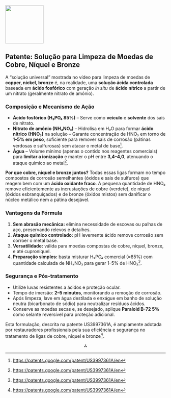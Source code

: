 <img src="https://r2cdn.perplexity.ai/pplx-full-logo-primary-dark%402x.png" class="logo" width="120"/>

## Patente: Solução para Limpeza de Moedas de Cobre, Níquel e Bronze

A “solução universal” mostrada no vídeo para limpeza de moedas de **copper, nickel, bronze** é, na realidade, uma **solução ácida controlada** baseada em **ácido fosfórico** com geração _in situ_ de **ácido nítrico** a partir de um nitrato (geralmente nitrato de amônio).

### Composição e Mecanismo de Ação

- **Ácido fosfórico (H₃PO₄ 85%)**
  – Serve como **veículo** e **solvente** dos sais de nitrato.
- **Nitrato de amônio (NH₄NO₃)**
  – Hidrolisa em H₂O para formar **ácido nítrico (HNO₃)** na solução
  – Garante concentração de HNO₃ em torno de **1–5% em peso**, suficiente para remover sais de corrosão (pátinas verdosas e sulfurosas) sem atacar o metal de base[^1].
- **Água**
  – Volume mínimo (apenas o contido nos reagentes comerciais) para **limitar a ionização** e manter o pH entre **3,4–4,0**, atenuando o ataque químico ao metal[^1].

**Por que cobre, níquel e bronze juntos?**
Todas essas ligas formam no tempo compostos de corrosão semelhantes (óxidos e sais de sulfuros) que reagem bem com um **ácido oxidante fraco**. A pequena quantidade de HNO₃ remove eficientemente as incrustações de cobre (verdete), de níquel (óxidos esbranquiçados) e de bronze (óxidos mistos) sem danificar o núcleo metálico nem a pátina desejável.

### Vantagens da Fórmula

1. **Sem abrasão mecânica:** elimina necessidade de escovas ou palhas de aço, preservando relevos e detalhes.
2. **Ataque químico controlado:** pH levemente ácido remove corrosão sem corroer o metal base.
3. **Versatilidade:** válida para moedas compostas de cobre, níquel, bronze, e até cuproníquel.
4. **Preparação simples:** basta misturar H₃PO₄ comercial (≈85%) com quantidade calculada de NH₄NO₃ para gerar 1–5% de HNO₃[^1].

### Segurança e Pós-tratamento

- Utilize luvas resistentes a ácidos e proteção ocular.
- Tempo de imersão: **2–5 minutos**, monitorando a remoção de corrosão.
- Após limpeza, lave em água destilada e enxágue em banho de solução neutra (bicarbonato de sódio) para neutralizar resíduos ácidos.
- Conserve as moedas secas e, se desejado, aplique **Paraloid B-72 5%** como selante reversível para proteção adicional.

Esta formulação, descrita na patente US3997361A, é amplamente adotada por restauradores profissionais pela sua eficiência e segurança no tratamento de ligas de cobre, níquel e bronze[^1].

<div style="text-align: center">⁂</div>

[^1]: https://patents.google.com/patent/US3997361A/en

[^2]: https://www.youtube.com/watch?v=DZhUazFw5Pw

[^3]: https://www.youtube.com/watch?v=_-UY_GpqhnU

[^4]: https://www.cleaningpencil.com/coin-cleaning-solution

[^5]: https://www.minelab.com.br/blog/post/como-limpar-seus-achados

[^6]: https://en.numista.com/forum/topic156002.html

[^7]: https://www.aeb-group.com/en/acid-cip-oenology-5037

[^8]: https://www.ype.ind.br/ype-explica/como-limpar-moedas

[^9]: https://anythinganywhere.com/info/clean.htm

[^10]: https://repositorio.ufmg.br/bitstream/1843/BUBD-AEUP4H/1/nanofiltration_and_reverse_osmosis_evaluation_in_gold_acid_m.pdf

[^11]: https://brasilmoedas.com.br/limpeza-de-moedas

[^12]: https://www.sondermuenze.ch/en/magazine/when-and-how-to-clean-coins/

[^13]: https://www.gov.br/cetem/pt-br/acesso-a-informacao/dados-abertos/relacaoacervobiblioteca.csv

[^14]: https://www.youtube.com/watch?v=by6uWyCFcPA

[^15]: http://www.srithaisuperware.com/70-proof-coin-brightener-cleaner-for-gold-silver-copper-nickel-bronze-ms-70-REREHEJCWU1YVVBF

[^16]: https://www.911metallurgist.com/wp-content/uploads/2016/11/blowpipe_assaying.pdf

[^17]: https://www.cleanipedia.com/br/limpeza-de-pisos-e-superficies/como-limpar-bronze-e-cobre.html

[^18]: https://www.etsy.com/listing/1251129815/coin-care-cleaner-brightener-cleaning

[^19]: https://www.bps.go.id/assets/docs/HSCode Master BPS.pdf

[^20]: https://sebrae.com.br/sites/PortalSebrae/sbrt/limpeza-de-moedas,640a9f017bf82810VgnVCM100000d701210aRCRD

[^21]: https://www.onemine.org/search?SortBy=Alphabetically\&Organization=IMPC\&page=86

[^22]: https://www.goldandsilvertesting.com/products/coin-brightener-cleaner

[^23]: https://arrowfile.com/product/detail/copper-coin-cleaning-fluid-7776/

[^24]: https://pubchem.ncbi.nlm.nih.gov/patent/EP-0138531-A1

[^25]: https://en.numista.com/forum/topic40467.html

[^26]: https://patents.google.com/patent/CN105989654A/en

[^27]: https://www.bcb.gov.br/ingles/museu-espacos/conserv-i.asp?frame=1

[^28]: https://patents.google.com/patent/GB2245283B/en

[^29]: https://www.metaldetectingworld.com/cleaning_coin_p11_chemical.shtml

[^30]: https://patentimages.storage.googleapis.com/33/0e/ad/012a29a8eeddb3/EP0138531B1.pdf

[^31]: https://www.thesprucecrafts.com/clean-coins-safely-768309

[^32]: http://www.metaldetectingworld.com/cleaning_preservation_coin.shtml

[^33]: https://patentimages.storage.googleapis.com/61/8d/fb/67e5d6cb74f844/AU720581B2.pdf

[^34]: https://www.airtasker.com/blog/how-to-clean-coins/

[^35]: https://patents.google.com/patent/US5139886A/en

[^36]: https://www.education.com/science-fair/article/cleaning-coins-common-household-ingredients/

[^37]: https://patents.google.com/patent/US5151167A/en

[^38]: https://www.youtube.com/watch?v=igiwcVbqp4I

[^39]: https://patents.google.com/patent/CN1057496A/en
